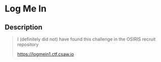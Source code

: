 # Log Me In
## Description
> I (definitely did not) have found this challenge in the OSIRIS recruit repository
>
> https://logmein1.ctf.csaw.io
